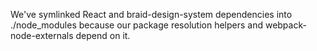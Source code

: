 We've symlinked React and braid-design-system dependencies into ./node_modules because our package
resolution helpers and webpack-node-externals depend on it.
